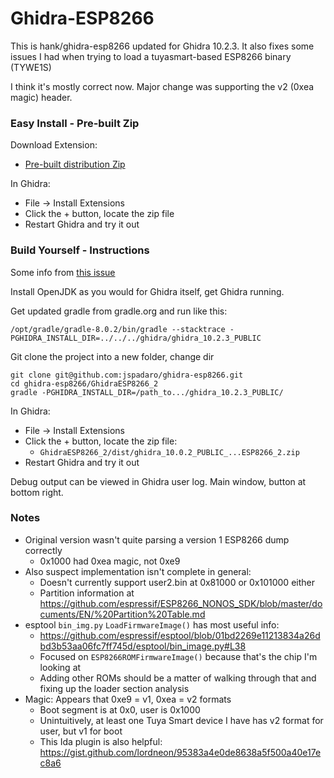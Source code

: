 # Ghidra-ESP8266

This is hank/ghidra-esp8266 updated for Ghidra 10.2.3.  It also fixes some
issues I had when trying to load a tuyasmart-based ESP8266 binary (TYWE1S)

I think it's mostly correct now.  Major change was supporting the v2 (0xea magic) header.

### Easy Install - Pre-built Zip

Download Extension:
- [Pre-built distribution Zip](GhidraESP8266_extension.zip)

In Ghidra:
- File -> Install Extensions
- Click the + button, locate the zip file
- Restart Ghidra and try it out

### Build Yourself - Instructions

Some info from [this issue](https://github.com/hank/ghidra-esp8266/issues/4)

Install OpenJDK as you would for Ghidra itself, get Ghidra running.

Get updated gradle from gradle.org and run like this:
```
/opt/gradle/gradle-8.0.2/bin/gradle --stacktrace -PGHIDRA_INSTALL_DIR=../../../ghidra/ghidra_10.2.3_PUBLIC
```

Git clone the project into a new folder, change dir
```
git clone git@github.com:jspadaro/ghidra-esp8266.git
cd ghidra-esp8266/GhidraESP8266_2
gradle -PGHIDRA_INSTALL_DIR=/path_to.../ghidra_10.2.3_PUBLIC/
```

In Ghidra:
- File -> Install Extensions
- Click the + button, locate the zip file:
  - `GhidraESP8266_2/dist/ghidra_10.0.2_PUBLIC_...ESP8266_2.zip`
- Restart Ghidra and try it out

Debug output can be viewed in Ghidra user log.  Main window, button at bottom
right.

### Notes

- Original version wasn't quite parsing a version 1 ESP8266 dump correctly
  - 0x1000 had 0xea magic, not 0xe9
- Also suspect implementation isn't complete in general:
  - Doesn't currently support user2.bin at 0x81000 or 0x101000 either
  - Partition information at https://github.com/espressif/ESP8266_NONOS_SDK/blob/master/documents/EN/%20Partition%20Table.md
- esptool `bin_img.py` `LoadFirmwareImage()` has most useful info:
  - https://github.com/espressif/esptool/blob/01bd2269e11213834a26dbd3b53aa06fc7ff745d/esptool/bin_image.py#L38
  - Focused on `ESP8266ROMFirmwareImage()` because that's the chip I'm looking
    at
  - Adding other ROMs should be a matter of walking through that and fixing up
    the loader section analysis
- Magic: Appears that 0xe9 = v1, 0xea = v2 formats
  - Boot segment is at 0x0, user is 0x1000
  - Unintuitively, at least one Tuya Smart device I have has v2 format for user,
    but v1 for boot
  - This Ida plugin is also helpful: https://gist.github.com/lordneon/95383a4e0de8638a5f500a40e17ec8a6
